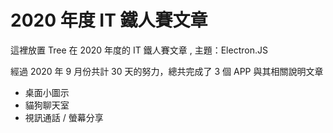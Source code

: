 # 2020 年度 IT 鐵人賽文章

這裡放置 Tree 在 2020 年度的 IT 鐵人賽文章 , 主題：Electron.JS

經過 2020 年 9 月份共計 30 天的努力，總共完成了 3 個 APP 與其相關說明文章

- 桌面小圖示
- 貓狗聊天室
- 視訊通話 / 螢幕分享